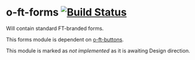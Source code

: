 o-ft-forms [![Build Status](https://travis-ci.org/Financial-Times/o-ft-forms.png?branch=master)](https://travis-ci.org/Financial-Times/o-ft-forms)
============

Will contain standard FT-branded forms.

This forms module is dependent on [o-ft-buttons](https://github.com/Financial-Times/o-ft-buttons).

This module is marked as _not implemented_ as it is awaiting Design direction.